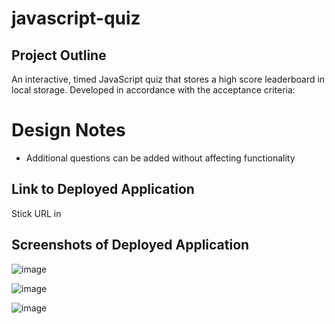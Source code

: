 # javascript-quiz

## Project Outline

An interactive, timed JavaScript quiz that stores a high score leaderboard in local storage.
Developed in accordance with the acceptance criteria: 

# Design Notes

* Additional questions can be added without affecting functionality

## Link to Deployed Application

Stick URL in

## Screenshots of Deployed Application

![image](https://user-images.githubusercontent.com/83966515/207332391-cbd458ae-e80c-4387-a9ba-a9d9e22dc4f1.png)

![image](https://user-images.githubusercontent.com/83966515/207332637-dc6ee6fe-142b-4f71-91d5-5ad980057208.png)

![image](https://user-images.githubusercontent.com/83966515/207332806-e72faefa-2a37-40a4-9186-b33833dd128f.png)




